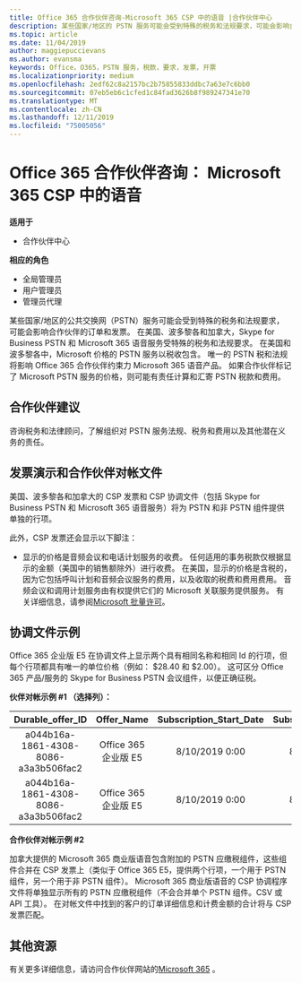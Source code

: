 ```yaml
---
title: Office 365 合作伙伴咨询-Microsoft 365 CSP 中的语音 |合作伙伴中心
description: 某些国家/地区的 PSTN 服务可能会受到特殊的税务和法规要求，可能会影响合作伙伴订单和开具发票。
ms.topic: article
ms.date: 11/04/2019
author: maggiepuccievans
ms.author: evansma
keywords: Office，O365，PSTN 服务，税款，要求，发票，开票
ms.localizationpriority: medium
ms.openlocfilehash: 2edf62c8a2157bc2b75855833ddbc7a63e7c6bb0
ms.sourcegitcommit: 07eb5eb6c1cfed1c84fad3626b8f989247341e70
ms.translationtype: MT
ms.contentlocale: zh-CN
ms.lasthandoff: 12/11/2019
ms.locfileid: "75005056"
---
```

# <a name="office-365-partner-advisory-microsoft-365-voice-in-csp"></a>Office 365 合作伙伴咨询： Microsoft 365 CSP 中的语音

**适用于**

- 合作伙伴中心  

**相应的角色**
-   全局管理员
-   用户管理员
-   管理员代理

某些国家/地区的公共交换网（PSTN）服务可能会受到特殊的税务和法规要求，可能会影响合作伙伴的订单和发票。  在美国、波多黎各和加拿大，Skype for Business PSTN 和 Microsoft 365 语音服务受特殊的税务和法规要求。 在美国和波多黎各中，Microsoft 价格的 PSTN 服务以税收包含。  唯一的 PSTN 税和法规将影响 Office 365 合作伙伴约束力 Microsoft 365 语音产品。  如果合作伙伴标记了 Microsoft PSTN 服务的价格，则可能有责任计算和汇寄 PSTN 税款和费用。

## <a name="partner-recommendations"></a>合作伙伴建议

咨询税务和法律顾问，了解组织对 PSTN 服务法规、税务和费用以及其他潜在义务的责任。

## <a name="invoice-presentation-and-partner-reconciliation-file"></a>发票演示和合作伙伴对帐文件

美国、波多黎各和加拿大的 CSP 发票和 CSP 协调文件（包括 Skype for Business PSTN 和 Microsoft 365 语音服务）将为 PSTN 和非 PSTN 组件提供单独的行项。

此外，CSP 发票还会显示以下脚注：

* 显示的价格是音频会议和电话计划服务的收费。  任何适用的事务税款仅根据显示的金额（美国中的销售额除外）进行收费。  在美国，显示的价格是含税的，因为它包括呼叫计划和音频会议服务的费用，以及收取的税费和费用费用。  音频会议和调用计划服务由有权提供它们的 Microsoft 关联服务提供服务。  有关详细信息，请参阅[Microsoft 批量许可](https://go.microsoft.com/fwlink/?LinkId=690247)。

## <a name="reconciliation-file-example"></a>协调文件示例

Office 365 企业版 E5 在协调文件上显示两个具有相同名称和相同 Id 的行项，但每个行项都具有唯一的单位价格（例如： $28.40 和 $2.00）。 这可区分 Office 365 产品/服务的 Skype for Business PSTN 会议组件，以便正确征税。

**伙伴对帐示例 #1 （选择列）：**

|**Durable_offer_ID**|**Offer_Name**|**Subscription_Start_Date**|**Subscription_End_Date**|**Charge_Start_Date**|**Charge_End_Date**|**Charge_Type**|**Unit_Price**|
|:----:|:----:|:----:|:----:|:----:|:----:|:----:|:----:|
|a044b16a-1861-4308-8086-a3a3b506fac2   |Office 365 企业版 E5   |8/10/2019 0:00   |8/11/2019 0:00   |8/11/2019 0:00|9/10/2019 0:00   |周期费用   |28.40   |
|a044b16a-1861-4308-8086-a3a3b506fac2   |Office 365 企业版 E5   |8/10/2019 0:00   |8/11/2019 0:00   |8/11/2019 0:00   |9/10/2019 0:00   |周期费用   |2.00   |

**合作伙伴对帐示例 #2**

加拿大提供的 Microsoft 365 商业版语音包含附加的 PSTN 应缴税组件，这些组件合并在 CSP 发票上（类似于 Office 365 E5，提供两个行项，一个用于 PSTN 组件，另一个用于非 PSTN 组件）。  Microsoft 365 商业版语音的 CSP 协调程序文件将单独显示所有的 PSTN 应缴税组件（不会合并单个 PSTN 组件。CSV 或 API 工具）。  在对帐文件中找到的客户的订单详细信息和计费金额的合计将与 CSP 发票匹配。

## <a name="additional-resources"></a>其他资源
有关更多详细信息，请访问合作伙伴网站的[Microsoft 365](https://drumbeat.office.com/Pages/home2016.aspx) 。

